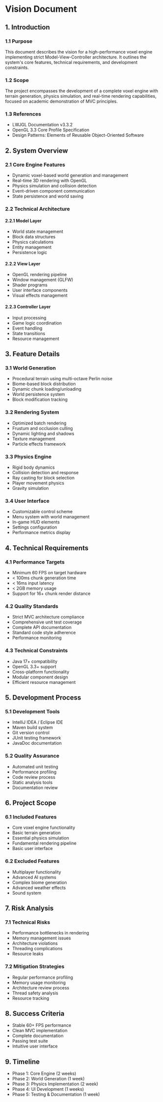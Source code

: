 # Vision Document

## 1. Introduction
### 1.1 Purpose
This document describes the vision for a high-performance voxel engine implementing strict Model-View-Controller architecture. It outlines the system's core features, technical requirements, and development constraints.

### 1.2 Scope
The project encompasses the development of a complete voxel engine with terrain generation, physics simulation, and real-time rendering capabilities, focused on academic demonstration of MVC principles.

### 1.3 References
- LWJGL Documentation v3.3.2
- OpenGL 3.3 Core Profile Specification
- Design Patterns: Elements of Reusable Object-Oriented Software

## 2. System Overview

### 2.1 Core Engine Features
- Dynamic voxel-based world generation and management
- Real-time 3D rendering with OpenGL
- Physics simulation and collision detection
- Event-driven component communication
- State persistence and world saving

### 2.2 Technical Architecture
#### 2.2.1 Model Layer
- World state management
- Block data structures
- Physics calculations
- Entity management
- Persistence logic

#### 2.2.2 View Layer
- OpenGL rendering pipeline
- Window management (GLFW)
- Shader programs
- User interface components
- Visual effects management

#### 2.2.3 Controller Layer
- Input processing
- Game logic coordination
- Event handling
- State transitions
- Resource management

## 3. Feature Details

### 3.1 World Generation
- Procedural terrain using multi-octave Perlin noise
- Biome-based block distribution
- Dynamic chunk loading/unloading
- World persistence system
- Block modification tracking

### 3.2 Rendering System
- Optimized batch rendering
- Frustum and occlusion culling
- Dynamic lighting and shadows
- Texture management
- Particle effects framework

### 3.3 Physics Engine
- Rigid body dynamics
- Collision detection and response
- Ray casting for block selection
- Player movement physics
- Gravity simulation

### 3.4 User Interface
- Customizable control scheme
- Menu system with world management
- In-game HUD elements
- Settings configuration
- Performance metrics display

## 4. Technical Requirements

### 4.1 Performance Targets
- Minimum 60 FPS on target hardware
- < 100ms chunk generation time
- < 16ms input latency
- < 2GB memory usage
- Support for 16+ chunk render distance

### 4.2 Quality Standards
- Strict MVC architecture compliance
- Comprehensive unit test coverage
- Complete API documentation
- Standard code style adherence
- Performance monitoring

### 4.3 Technical Constraints
- Java 17+ compatibility
- OpenGL 3.3+ support
- Cross-platform functionality
- Modular component design
- Efficient resource management

## 5. Development Process

### 5.1 Development Tools
- IntelliJ IDEA / Eclipse IDE
- Maven build system
- Git version control
- JUnit testing framework
- JavaDoc documentation

### 5.2 Quality Assurance
- Automated unit testing
- Performance profiling
- Code review process
- Static analysis tools
- Documentation review

## 6. Project Scope

### 6.1 Included Features
- Core voxel engine functionality
- Basic terrain generation
- Essential physics simulation
- Fundamental rendering pipeline
- Basic user interface

### 6.2 Excluded Features
- Multiplayer functionality
- Advanced AI systems
- Complex biome generation
- Advanced weather effects
- Sound system

## 7. Risk Analysis

### 7.1 Technical Risks
- Performance bottlenecks in rendering
- Memory management issues
- Architecture violations
- Threading complications
- Resource leaks

### 7.2 Mitigation Strategies
- Regular performance profiling
- Memory usage monitoring
- Architecture review process
- Thread safety analysis
- Resource tracking

## 8. Success Criteria
- Stable 60+ FPS performance
- Clean MVC implementation
- Complete documentation
- Passing test suite
- Intuitive user interface

## 9. Timeline
- Phase 1: Core Engine (2 weeks)
- Phase 2: World Generation (1 week)
- Phase 3: Physics Implementation (2 week)
- Phase 4: UI Development (1 weeks)
- Phase 5: Testing & Documentation (1 week)